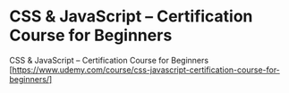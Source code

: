 # CSS & JavaScript – Certification Course for Beginners #
CSS &amp; JavaScript – Certification Course for Beginners [https://www.udemy.com/course/css-javascript-certification-course-for-beginners/]
